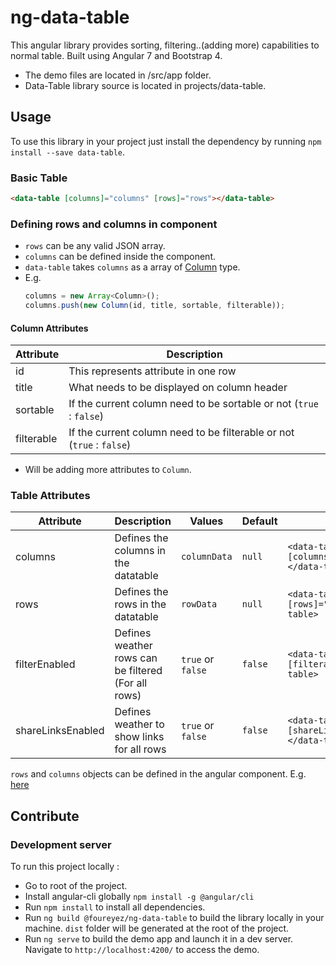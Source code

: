 # ng-data-table
This angular library provides sorting, filtering..(adding more) capabilities to normal table.
Built using Angular 7 and Bootstrap 4.

* The demo files are located in /src/app folder. 
* Data-Table library source is located in projects/data-table.

## Usage
To use this library in your project just install the dependency by running `npm install --save data-table`.

### Basic Table
```html
<data-table [columns]="columns" [rows]="rows"></data-table>
```

### Defining rows and columns in component
* `rows` can be any valid JSON array.
* `columns` can be defined inside the component. 
* `data-table` takes `columns` as a array of [Column](https://github.com/foureyez/data-table/blob/master/projects/ng-data-table/src/lib/model/column.ts) type. 
*  E.g. 
     ```javascript
     columns = new Array<Column>();
     columns.push(new Column(id, title, sortable, filterable));
     ```
#### Column Attributes
| Attribute | Description |
| --------- | ----------- |
| id        | This represents attribute in one row |
| title     | What needs to be displayed on column header |
| sortable  | If the current column need to be sortable or not (`true` : `false`) |
| filterable |  If the current column need to be filterable or not (`true` : `false`) | 

* Will be adding more attributes to `Column`.



### Table Attributes
| Attribute | Description                    | Values      | Default | Example |
| --------- | ------------------------------ | ----------- | ------- |------- |
| columns   | Defines the columns in the datatable | `columnData` |  `null` | `<data-table [columns]="columnData"></data-table>` |
| rows      | Defines the rows in the datatable | `rowData` | `null` | `<data-table [rows]="rowData"></data-table>` |
| filterEnabled | Defines weather rows can be filtered (For all rows) | `true` or `false` | `false` | `<data-table [filterable]=true></data-table>` |
| shareLinksEnabled | Defines weather to show links for all rows | `true` or `false` | `false` | `<data-table [shareLinksEnabled]=true></data-table>` |


`rows` and `columns` objects can be defined in the angular component. E.g. [here](https://github.com/foureyez/data-table/blob/master/src/app/app.component.ts) 

## Contribute
### Development server
To run this project locally :
* Go to root of the project.
* Install angular-cli globally `npm install -g @angular/cli`
* Run `npm install` to install all dependencies.
* Run `ng build @foureyez/ng-data-table` to build the library locally in your machine. `dist` folder will be generated at the root of the project.
* Run `ng serve` to build the demo app and launch it in a dev server. Navigate to `http://localhost:4200/` to access the demo.